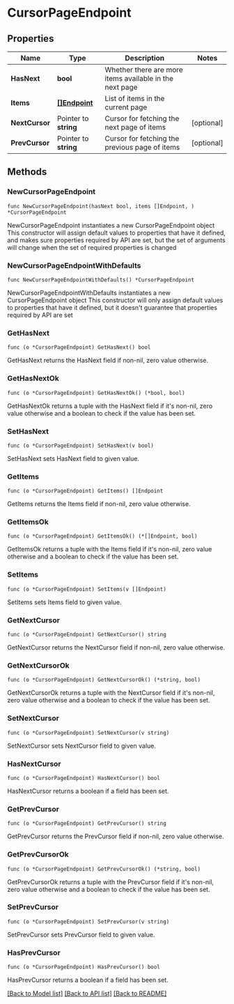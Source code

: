 # CursorPageEndpoint

## Properties

Name | Type | Description | Notes
------------ | ------------- | ------------- | -------------
**HasNext** | **bool** | Whether there are more items available in the next page | 
**Items** | [**[]Endpoint**](Endpoint.md) | List of items in the current page | 
**NextCursor** | Pointer to **string** | Cursor for fetching the next page of items | [optional] 
**PrevCursor** | Pointer to **string** | Cursor for fetching the previous page of items | [optional] 

## Methods

### NewCursorPageEndpoint

`func NewCursorPageEndpoint(hasNext bool, items []Endpoint, ) *CursorPageEndpoint`

NewCursorPageEndpoint instantiates a new CursorPageEndpoint object
This constructor will assign default values to properties that have it defined,
and makes sure properties required by API are set, but the set of arguments
will change when the set of required properties is changed

### NewCursorPageEndpointWithDefaults

`func NewCursorPageEndpointWithDefaults() *CursorPageEndpoint`

NewCursorPageEndpointWithDefaults instantiates a new CursorPageEndpoint object
This constructor will only assign default values to properties that have it defined,
but it doesn't guarantee that properties required by API are set

### GetHasNext

`func (o *CursorPageEndpoint) GetHasNext() bool`

GetHasNext returns the HasNext field if non-nil, zero value otherwise.

### GetHasNextOk

`func (o *CursorPageEndpoint) GetHasNextOk() (*bool, bool)`

GetHasNextOk returns a tuple with the HasNext field if it's non-nil, zero value otherwise
and a boolean to check if the value has been set.

### SetHasNext

`func (o *CursorPageEndpoint) SetHasNext(v bool)`

SetHasNext sets HasNext field to given value.


### GetItems

`func (o *CursorPageEndpoint) GetItems() []Endpoint`

GetItems returns the Items field if non-nil, zero value otherwise.

### GetItemsOk

`func (o *CursorPageEndpoint) GetItemsOk() (*[]Endpoint, bool)`

GetItemsOk returns a tuple with the Items field if it's non-nil, zero value otherwise
and a boolean to check if the value has been set.

### SetItems

`func (o *CursorPageEndpoint) SetItems(v []Endpoint)`

SetItems sets Items field to given value.


### GetNextCursor

`func (o *CursorPageEndpoint) GetNextCursor() string`

GetNextCursor returns the NextCursor field if non-nil, zero value otherwise.

### GetNextCursorOk

`func (o *CursorPageEndpoint) GetNextCursorOk() (*string, bool)`

GetNextCursorOk returns a tuple with the NextCursor field if it's non-nil, zero value otherwise
and a boolean to check if the value has been set.

### SetNextCursor

`func (o *CursorPageEndpoint) SetNextCursor(v string)`

SetNextCursor sets NextCursor field to given value.

### HasNextCursor

`func (o *CursorPageEndpoint) HasNextCursor() bool`

HasNextCursor returns a boolean if a field has been set.

### GetPrevCursor

`func (o *CursorPageEndpoint) GetPrevCursor() string`

GetPrevCursor returns the PrevCursor field if non-nil, zero value otherwise.

### GetPrevCursorOk

`func (o *CursorPageEndpoint) GetPrevCursorOk() (*string, bool)`

GetPrevCursorOk returns a tuple with the PrevCursor field if it's non-nil, zero value otherwise
and a boolean to check if the value has been set.

### SetPrevCursor

`func (o *CursorPageEndpoint) SetPrevCursor(v string)`

SetPrevCursor sets PrevCursor field to given value.

### HasPrevCursor

`func (o *CursorPageEndpoint) HasPrevCursor() bool`

HasPrevCursor returns a boolean if a field has been set.


[[Back to Model list]](../README.md#documentation-for-models) [[Back to API list]](../README.md#documentation-for-api-endpoints) [[Back to README]](../README.md)



